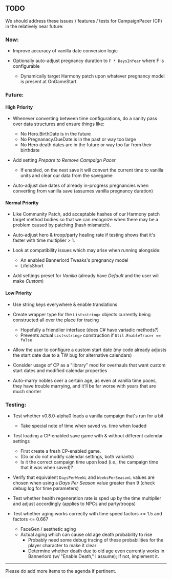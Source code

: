 ## TODO

We should address these issues / features / tests for CampaignPacer (CP) in the relatively near future:

### Now:

- Improve accuracy of vanilla date conversion logic

- Optionally auto-adjust pregnancy duration to `F * DaysInYear` where F is configurable
  - Dynamically target Harmony patch upon whatever pregnancy model is present at OnGameStart

### Future:

#### High Priority

- Whenever converting between time configurations, do a sanity pass over data structures and ensure things like:
  - No Hero.BirthDate is in the future
  - No Pregnanacy.DueDate is in the past or way too large
  - No Hero death dates are in the future or way too far from their birthdate

- Add setting *Prepare to Remove Campaign Pacer*
  - If enabled, on the next save it will convert the current time to vanilla units and clear our data from the savegame

- Auto-adjust due dates of already in-progress pregnancies when converting from vanilla save (assumes vanilla pregnancy duration)


#### Normal Priority

- Like Community Patch, add acceptable hashes of our Harmony patch target method bodies so that we can recognize when there may be a problem caused by patching (hash mismatch).

- Auto-adjust hero & troop/party healing rate if testing shows that it's faster with time multiplier > 1.

- Look at compatibility issues which may arise when running alongside:
  - An enabled Bannerlord Tweaks's pregnancy model
  - LifeIsShort

- Add settings preset for *Vanilla* (already have *Default* and the user will make *Custom*)


#### Low Priority

- Use string keys everywhere & enable translations

- Create wrapper type for the `List<string>` objects currently being constructed all over the place for tracing
  - Hopefully a friendlier interface (does C# have variadic methods?)
  - Prevents actual `List<string>` construction if `Util.EnableTracer == false`

- Allow the user to configure a custom start date (my code already adjusts the start date due to a TW bug for alternative calendars)

- Consider usage of CP as a "library" mod for overhauls that want custom start dates and modified calendar properties

- Auto-marry nobles over a certain age, as even at vanilla time paces, they have trouble marrying, and it'll be far worse with years that are much shorter


### Testing:

- Test whether v0.8.0-alpha0 loads a vanilla campaign that's run for a bit
  - Take special note of time when saved vs. time when loaded

- Test loading a CP-enabled save game with & without different calendar settings
  - First create a fresh CP-enabled game.
  - (Do or do not modify calendar settings, both variants)
  - Is it the correct campaign time upon load (i.e., the campaign time that it was when saved)?

- Verify that equivalent `DaysPerWeekL` and `WeeksPerSeasonL` values are chosen when using a *Days Per Season* value greater than 9 (check debug log for time parameters)

- Test whether health regeneration rate is sped up by the time multiplier and adjust accordingly (applies to NPCs and party/troops)

- Test whether aging works correctly with time speed factors >= 1.5 and factors <= 0.667
  - FaceGen / aesthetic aging
  - Actual aging which can cause old age death probability to rise
    - Probably need some debug tracing of these probabilities for the player character to make it clear
    - Determine whether death due to old age even currently works in Bannerlord (w/ "Enable Death," I assume); if not, implement it.

---

Please do add more items to the agenda if pertinent.
